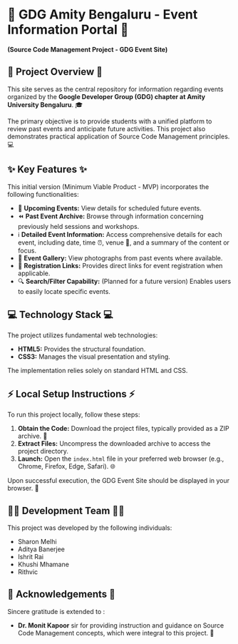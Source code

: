 # 🚀 GDG Amity Bengaluru - Event Information Portal 🚀

**(Source Code Management Project - GDG Event Site)**

## 🌟 Project Overview 🌟

This site serves as the central repository for information regarding events organized by the **Google Developer Group (GDG) chapter at Amity University Bengaluru**. 🎓

The primary objective is to provide students with a unified platform to review past events and anticipate future activities. This project also demonstrates practical application of Source Code Management principles. 💻

## ✨ Key Features ✨

This initial version (Minimum Viable Product - MVP) incorporates the following functionalities:

* 📅 **Upcoming Events:** View details for scheduled future events.
* ⏪ **Past Event Archive:** Browse through information concerning previously held sessions and workshops.
* ℹ️ **Detailed Event Information:** Access comprehensive details for each event, including date, time ⏰, venue 📍, and a summary of the content or focus.
* 📸 **Event Gallery:** View photographs from past events where available.
* 🔗 **Registration Links:** Provides direct links for event registration when applicable.
* 🔍 **Search/Filter Capability:** (Planned for a future version) Enables users to easily locate specific events.

## 💻 Technology Stack 💻

The project utilizes fundamental web technologies:

* **HTML5:** Provides the structural foundation.
* **CSS3:** Manages the visual presentation and styling.

The implementation relies solely on standard HTML and CSS.

## ⚡ Local Setup Instructions ⚡

To run this project locally, follow these steps:

1.  **Obtain the Code:** Download the project files, typically provided as a ZIP archive. 📁
2.  **Extract Files:** Uncompress the downloaded archive to access the project directory.
3.  **Launch:** Open the `index.html` file in your preferred web browser (e.g., Chrome, Firefox, Edge, Safari). 🌐

Upon successful execution, the GDG Event Site should be displayed in your browser. 🎉

## 🧑‍💻 Development Team 🧑‍💻

This project was developed by the following individuals:

* Sharon Melhi
* Aditya Banerjee
* Ishrit Rai
* Khushi Mhamane
* Rithvic

## 🙏 Acknowledgements 🙏

Sincere gratitude is extended to :

* **Dr. Monit Kapoor** sir for providing instruction and guidance on Source Code Management concepts, which were integral to this project. 🧠


